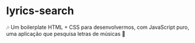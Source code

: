 # lyrics-search
🎶 Um boilerplate HTML + CSS para desenvolvermos, com JavaScript puro, uma aplicação que pesquisa letras de músicas 🎼
